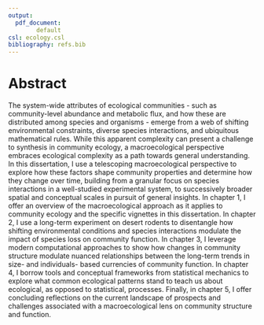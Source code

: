 ```yaml
---
output:
  pdf_document: 
        default
csl: ecology.csl
bibliography: refs.bib
---
```



# Abstract

The system-wide attributes of ecological communities - such as community-level abundance and metabolic flux, and how these are distributed among species and organisms - emerge from a web of shifting environmental constraints, diverse species interactions, and ubiquitous mathematical rules. While this apparent complexity can present a challenge to synthesis in community ecology, a macroecological perspective embraces ecological complexity as a path towards general understanding. In this dissertation, I use a telescoping macroecological perspective to explore how these factors shape community properties and determine how they change over time, building from a granular focus on species interactions in a well-studied experimental system, to successively broader spatial and conceptual scales in pursuit of general insights. In chapter 1, I offer an overview of the macroecological approach as it applies to community ecology and the specific vignettes in this dissertation. In chapter 2, I use a long-term experiment on desert rodents to disentangle how shifting environmental conditions and species interactions modulate the impact of species loss on community function. In chapter 3, I leverage modern computational approaches to show how changes in community structure modulate nuanced relationships between the long-term trends in size- and individuals- based currencies of community function. In chapter 4, I borrow tools and conceptual frameworks from statistical mechanics to explore what common ecological patterns stand to teach us about ecological, as opposed to statistical, processes. Finally, in chapter 5, I offer concluding reflections on the current landscape of prospects and challenges associated with a macroecological lens on community structure and function.  



